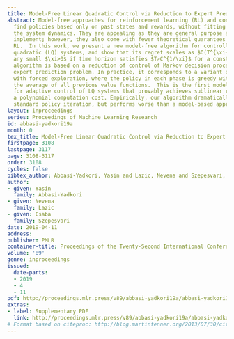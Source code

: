 ```yaml
---
title: Model-Free Linear Quadratic Control via Reduction to Expert Prediction
abstract: Model-free approaches for reinforcement learning (RL) and continuous control
  find policies based only on past states and rewards, without fitting a model of
  the system dynamics. They are appealing as they are general purpose and easy to
  implement; however, they also come with fewer theoretical guarantees than model-based
  RL.  In this work, we present a new model-free algorithm for controlling linear
  quadratic (LQ) systems, and show that its regret scales as $O(T^{\xi+2/3})$ for
  any small $\xi>0$ if time horizon satisfies $T>C^{1/\xi}$ for a constant $C$. The
  algorithm is based on a reduction of control of Markov decision processes to an
  expert prediction problem. In practice, it corresponds to a variant of policy iteration
  with forced exploration, where the policy in each phase is greedy with respect to
  the average of all previous value functions.  This is the first model-free algorithm
  for adaptive control of LQ systems that provably achieves sublinear regret and has
  a polynomial computation cost. Empirically, our algorithm dramatically outperforms
  standard policy iteration, but performs worse than a model-based approach.
layout: inproceedings
series: Proceedings of Machine Learning Research
id: abbasi-yadkori19a
month: 0
tex_title: Model-Free Linear Quadratic Control via Reduction to Expert Prediction
firstpage: 3108
lastpage: 3117
page: 3108-3117
order: 3108
cycles: false
bibtex_author: Abbasi-Yadkori, Yasin and Lazic, Nevena and Szepesvari, Csaba
author:
- given: Yasin
  family: Abbasi-Yadkori
- given: Nevena
  family: Lazic
- given: Csaba
  family: Szepesvari
date: 2019-04-11
address: 
publisher: PMLR
container-title: Proceedings of the Twenty-Second International Conference on Artificial Intelligence and Statistics
volume: '89'
genre: inproceedings
issued:
  date-parts:
  - 2019
  - 4
  - 11
pdf: http://proceedings.mlr.press/v89/abbasi-yadkori19a/abbasi-yadkori19a.pdf
extras:
- label: Supplementary PDF
  link: http://proceedings.mlr.press/v89/abbasi-yadkori19a/abbasi-yadkori19a-supp.pdf
# Format based on citeproc: http://blog.martinfenner.org/2013/07/30/citeproc-yaml-for-bibliographies/
---
```

